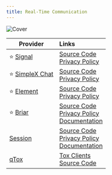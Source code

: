 ```yaml
---
title: Real-Time Communication
---
```


![Cover](/assets/covers/real-time-communication.png)

| Provider | Links |
| --- | :-- |
| :star: [Signal](https://signal.org/) | [Source Code](https://github.com/signalapp)<br/>[Privacy Policy](https://signal.org/legal/#privacy-policy) |
| :star: [SimpleX Chat](https://simplex.chat/) | [Source Code](https://github.com/simplex-chat)<br/>[Privacy Policy](https://simplex.chat/privacy/) |
| :star: [Element](https://element.io/) | [Source Code](https://github.com/element-hq)<br/>[Privacy Policy](https://element.io/privacy) |
| :star: [Briar](https://briarproject.org/) | [Source Code](https://code.briarproject.org/briar/briar)<br/>[Privacy Policy](https://briarproject.org/privacy-policy)<br/>[Documentation](https://code.briarproject.org/briar/briar/-/wikis/home) |
| [Session](https://getsession.org/) | [Source Code](https://github.com/oxen-io)<br/>[Privacy Policy](https://getsession.org/privacy-policy)<br/>[Documentation](https://docs.oxen.io/oxen-docs/products-built-on-oxen/session) |
| [qTox](https://qtox.github.io) <Badge type="warning" text="No longer maintained" /> | [Tox Clients](https://wiki.tox.chat/Clients)<br/>[Source Code](https://github.com/qTox/qTox) |
